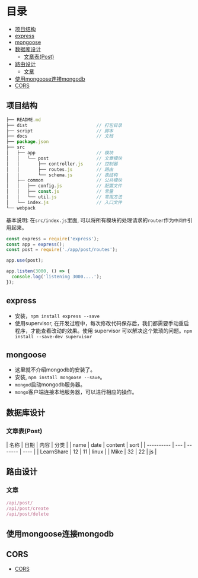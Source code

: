 # 目录

<!-- vim-markdown-toc GFM -->
* [项目结构](#项目结构)
* [express](#express)
* [mongoose](#mongoose)
* [数据库设计](#数据库设计)
  * [文章表(Post)](#文章表post)
* [路由设计](#路由设计)
  * [文章](#文章)
* [使用mongoose连接mongodb](#使用mongoose连接mongodb)
* [CORS](#cors)

<!-- vim-markdown-toc -->

## 项目结构

```javascript
├── README.md
├── dist                          // 打包目录
├── script                        // 脚本
├── docs                          // 文档
├── package.json
├── src
│   ├── app                       // 模块
│   │   └── post                  // 文章模块
│   │       ├── controller.js     // 控制器
│   │       ├── routes.js         // 路由
│   │       └── schema.js         // 表结构
│   ├── common                    // 公共模块
│   │   ├── config.js             // 配置文件
│   │   ├── const.js              // 常量
│   │   └── util.js               // 常用方法
│   └── index.js                  // 入口文件
└── webpack
```

基本说明: 在`src/index.js`里面, 可以将所有模块的处理请求的`router`作为`中间件`引用起来。
```javascript
const express = require('express');
const app = express();
const post = require('./app/post/routes');

app.use(post);

app.listen(3000, () => {
  console.log('listening 3000....');
});
```

## express

* 安装，`npm install express --save`
* 使用supervisor, 在开发过程中，每次修改代码保存后，我们都需要手动重启程序，才能查看改动的效果。使用 supervisor 可以解决这个繁琐的问题。`npm install --save-dev supervisor`

## mongoose

* 这里就不介绍mongodb的安装了。
* 安装, `npm install mongoose --save`。
 * `mongod`启动mongodb服务器。
 * `mongo`客户端连接本地服务器，可以进行相应的操作。

## 数据库设计

### 文章表(Post)

|    名称    | 日期 |   内容  |  分类  |
|    name    | date | content |  sort  |
| ---------- | ---  | ------- |  ----  |
| LearnShare |  12  | 11      |  linux |
| Mike       |  32  | 22      |   js   |

## 路由设计

### 文章

```javascript
/api/post/
/api/post/create
/api/post/delete
```

## 使用mongoose连接mongodb


## CORS

* [CORS](https://medium.com/trisfera/using-cors-in-express-cac7e29b005b)
